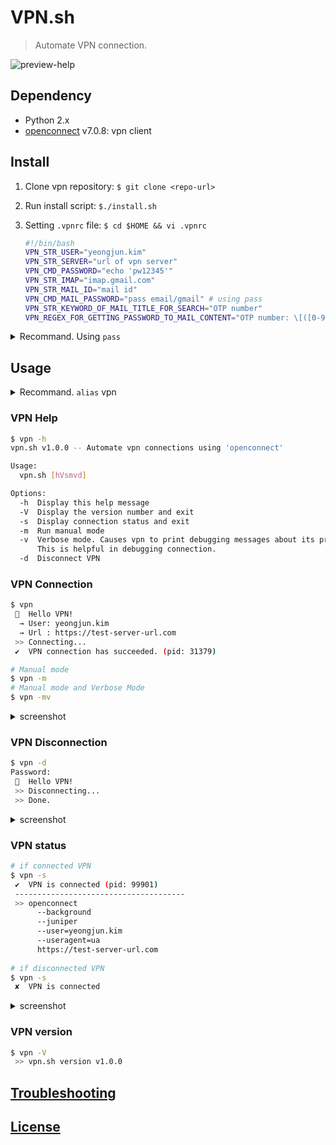 # VPN.sh

> Automate VPN connection.

![preview-help](https://user-images.githubusercontent.com/5036939/29922362-3ff7ae80-8e90-11e7-9e3b-1ed4004b39fa.png)

## Dependency

- Python 2.x
- [openconnect](http://www.infradead.org/openconnect/) v7.0.8: vpn client
 
## Install

1. Clone vpn repository: `$ git clone <repo-url>`
2. Run install script: `$./install.sh`
3. Setting `.vpnrc` file: `$ cd $HOME && vi .vpnrc`

    ```bash
    #!/bin/bash
    VPN_STR_USER="yeongjun.kim"
    VPN_STR_SERVER="url of vpn server"
    VPN_CMD_PASSWORD="echo 'pw12345'"
    VPN_STR_IMAP="imap.gmail.com"
    VPN_STR_MAIL_ID="mail id"
    VPN_CMD_MAIL_PASSWORD="pass email/gmail" # using pass
    VPN_STR_KEYWORD_OF_MAIL_TITLE_FOR_SEARCH="OTP number"
    VPN_REGEX_FOR_GETTING_PASSWORD_TO_MAIL_CONTENT="OTP number: \[([0-9]{6})\]"
    ```

<details>
<summary>Recommand. Using <code>pass</code></summary>

> I recommand you that use `pass` module for manage passwords.

- gpg
- [pass](https://www.passwordstore.org/): the standard unix password manager

**install & setting**

Installation and initialization

```bash
$ brew install gpg
$ brew install pass
$ gpg --gen-key
$ pass init "password stroe"
$ pass insert vpn/login-password # Add password for vpn
$ pass insert email/gmail        # Add password of mail for OTP
```

Then, modify part that set the password in `.vpnrc`

```sh
VPN_CMD_PASSWORD="pass vpn/login-password"
VPN_CMD_MAIL_PASSWORD="pass email/gmail"
```

</details>

## Usage

<details>
<summary>Recommand. <code>alias</code> vpn</summary>

Add alias to your shell config(bashrc, zshrc, ...) 

```bash
alias vpn="~/your-vpn-path/vpn"
```

</details>


### VPN Help

```bash
$ vpn -h
vpn.sh v1.0.0 -- Automate vpn connections using 'openconnect'

Usage:
  vpn.sh [hVsmvd]

Options:
  -h  Display this help message
  -V  Display the version number and exit
  -s  Display connection status and exit
  -m  Run manual mode
  -v  Verbose mode. Causes vpn to print debugging messages about its progress.
      This is helpful in debugging connection.
  -d  Disconnect VPN
```


### VPN Connection

```bash
$ vpn
 🔐  Hello VPN!
  → User: yeongjun.kim
  → Url : https://test-server-url.com
 >> Connecting...
 ✔︎  VPN connection has succeeded. (pid: 31379)

# Manual mode
$ vpn -m
# Manual mode and Verbose Mode
$ vpn -mv
```

<details>
<summary>screenshot</summary>

![vpn auto-connection](https://user-images.githubusercontent.com/5036939/29922226-aae38940-8e8f-11e7-8de7-1b3cbdb787d0.png)

</details>

### VPN Disconnection

```bash
$ vpn -d
Password:
 🔐  Hello VPN!
 >> Disconnecting...
 >> Done.
```

<details>
<summary>screenshot</summary>

![vpn disconnection](https://user-images.githubusercontent.com/5036939/29922354-368226d2-8e90-11e7-97f1-a83c23bbfd6a.png)

</details>

### VPN status

```bash
# if connected VPN
$ vpn -s
 ✔︎  VPN is connected (pid: 99901)
 --------------------------------------
 >> openconnect
      --background
      --juniper
      --user=yeongjun.kim
      --useragent=ua
      https://test-server-url.com
      
# if disconnected VPN
$ vpn -s
 ✘  VPN is connected
```

<details>
<summary>screenshot</summary>

![conntection status](https://user-images.githubusercontent.com/5036939/29922328-2375cc56-8e90-11e7-955d-393b4ce2cfab.png)

![disconntection status](https://user-images.githubusercontent.com/5036939/29922481-c4d8c94a-8e90-11e7-93a5-62deb6053759.png)

</details>


### VPN version

```bash
$ vpn -V
 >> vpn.sh version v1.0.0
```

## [Troubleshooting](./troubleshooting.md)

## [License](./LICENSE.md)
